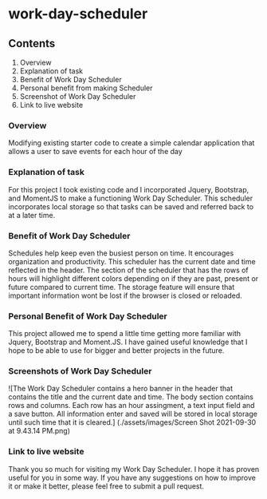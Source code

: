 # work-day-scheduler

## Contents
1. Overview
2. Explanation of task
3. Benefit of Work Day Scheduler
4. Personal benefit from making Scheduler
5. Screenshot of Work Day Scheduler
6. Link to live website

### Overview
Modifying existing starter code to create a simple calendar application that allows a user to save events for each hour of the day

### Explanation of task
For this project I took existing code and I incorporated Jquery, Bootstrap, and MomentJS to make a functioning Work Day Scheduler.  This scheduler incorporates local storage so that tasks can be saved and referred back to at a later time.  

### Benefit of Work Day Scheduler
Schedules help keep even the busiest person on time.  It encourages organization and productivity. This scheduler has the current date and time reflected in the header.  The section of the scheduler that has the rows of hours will highlight different colors depending on if they are past, present or future compared to current time. The storage feature will ensure that important information wont be lost if the browser is closed or reloaded.

### Personal Benefit of Work Day Scheduler
This project allowed me to spend a little time getting more familiar with Jquery, Bootstrap and Moment.JS.  I have gained useful knowledge that I hope to be able to use for bigger and better projects in the future. 

### Screenshots of Work Day Scheduler
![The Work Day Scheduler contains a hero banner in the header that contains the title and the current date and time.  The body section contains rows and columns. Each row has an hour assingment, a text input field and a save button.  All information enter and saved will be stored in local storage until such time that it is cleared.] (./assets/images/Screen Shot 2021-09-30 at 9.43.14 PM.png)

### Link to live website



Thank you so much for visiting my Work Day Scheduler.  I hope it has proven useful for you in some way.  If you have any suggestions on how to improve it or make it better, please feel free to submit a pull request. 













